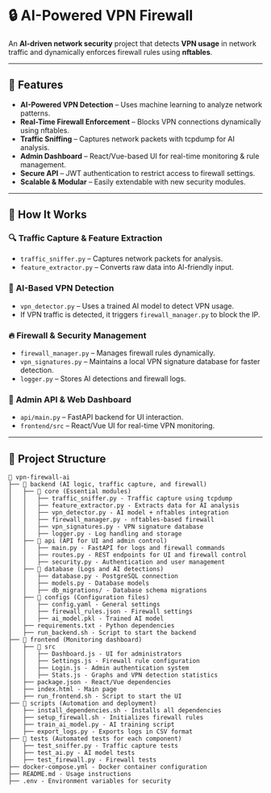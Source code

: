 # 🔒 AI-Powered VPN Firewall  
An **AI-driven network security** project that detects **VPN usage** in network traffic and dynamically enforces firewall rules using **nftables**.  

---
## 🚀 Features  
- **AI-Powered VPN Detection** – Uses machine learning to analyze network patterns.  
- **Real-Time Firewall Enforcement** – Blocks VPN connections dynamically using nftables.  
- **Traffic Sniffing** – Captures network packets with tcpdump for AI analysis.  
- **Admin Dashboard** – React/Vue-based UI for real-time monitoring & rule management.  
- **Secure API** – JWT authentication to restrict access to firewall settings.  
- **Scalable & Modular** – Easily extendable with new security modules.  
---
## 📡 How It Works  

### 🔍 **Traffic Capture & Feature Extraction**  
- `traffic_sniffer.py` – Captures network packets for analysis.  
- `feature_extractor.py` – Converts raw data into AI-friendly input.  

### 🧠 **AI-Based VPN Detection**  
- `vpn_detector.py` – Uses a trained AI model to detect VPN usage.  
- If VPN traffic is detected, it triggers `firewall_manager.py` to block the IP.  

### 🔥 **Firewall & Security Management**  
- `firewall_manager.py` – Manages firewall rules dynamically.  
- `vpn_signatures.py` – Maintains a local VPN signature database for faster detection.  
- `logger.py` – Stores AI detections and firewall logs.  

### 📡 **Admin API & Web Dashboard**  
- `api/main.py` – FastAPI backend for UI interaction.  
- `frontend/src` – React/Vue UI for real-time VPN monitoring.  
---
## 📌 Project Structure  
```plaintext
📂 vpn-firewall-ai
├── 📂 backend (AI logic, traffic capture, and firewall)
│   ├── 📂 core (Essential modules)
│   │   ├── traffic_sniffer.py - Traffic capture using tcpdump
│   │   ├── feature_extractor.py - Extracts data for AI analysis
│   │   ├── vpn_detector.py - AI model + nftables integration
│   │   ├── firewall_manager.py - nftables-based firewall
│   │   ├── vpn_signatures.py - VPN signature database
│   │   ├── logger.py - Log handling and storage
│   ├── 📂 api (API for UI and admin control)
│   │   ├── main.py - FastAPI for logs and firewall commands
│   │   ├── routes.py - REST endpoints for UI and firewall control
│   │   ├── security.py - Authentication and user management
│   ├── 📂 database (Logs and AI detections)
│   │   ├── database.py - PostgreSQL connection
│   │   ├── models.py - Database models
│   │   ├── db_migrations/ - Database schema migrations
│   ├── 📂 configs (Configuration files)
│   │   ├── config.yaml - General settings
│   │   ├── firewall_rules.json - Firewall settings
│   │   ├── ai_model.pkl - Trained AI model
│   ├── requirements.txt - Python dependencies
│   ├── run_backend.sh - Script to start the backend
├── 📂 frontend (Monitoring dashboard)
│   ├── 📂 src
│   │   ├── Dashboard.js - UI for administrators
│   │   ├── Settings.js - Firewall rule configuration
│   │   ├── Login.js - Admin authentication system
│   │   ├── Stats.js - Graphs and VPN detection statistics
│   ├── package.json - React/Vue dependencies
│   ├── index.html - Main page
│   ├── run_frontend.sh - Script to start the UI
├── 📂 scripts (Automation and deployment)
│   ├── install_dependencies.sh - Installs all dependencies
│   ├── setup_firewall.sh - Initializes firewall rules
│   ├── train_ai_model.py - AI training script
│   ├── export_logs.py - Exports logs in CSV format
├── 📂 tests (Automated tests for each component)
│   ├── test_sniffer.py - Traffic capture tests
│   ├── test_ai.py - AI model tests
│   ├── test_firewall.py - Firewall tests
├── docker-compose.yml - Docker container configuration
├── README.md - Usage instructions
├── .env - Environment variables for security



